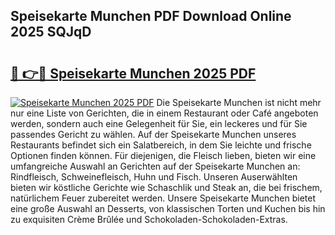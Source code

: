 ## Speisekarte Munchen PDF Download Online 2025 SQJqD

# <h2><a href="http://gcb9nd.nevu.top/?p=Speisekarte+Munchen">🔗 👉🔴 Speisekarte Munchen 2025 PDF</a></h2>

[![Speisekarte Munchen 2025 PDF](https://i.imgur.com/dBaPXMq.png)](http://gcb9nd.nevu.top/?p=Speisekarte+Munchen)
Die Speisekarte Munchen ist nicht mehr nur eine Liste von Gerichten, die in einem Restaurant oder Café angeboten werden, sondern auch eine Gelegenheit für Sie, ein leckeres und für Sie passendes Gericht zu wählen. Auf der Speisekarte Munchen unseres Restaurants befindet sich ein Salatbereich, in dem Sie leichte und frische Optionen finden können. Für diejenigen, die Fleisch lieben, bieten wir eine umfangreiche Auswahl an Gerichten auf der Speisekarte Munchen an: Rindfleisch, Schweinefleisch, Huhn und Fisch. Unseren Auserwählten bieten wir köstliche Gerichte wie Schaschlik und Steak an, die bei frischem, natürlichem Feuer zubereitet werden. Unsere Speisekarte Munchen bietet eine große Auswahl an Desserts, von klassischen Torten und Kuchen bis hin zu exquisiten Crème Brûlée und Schokoladen-Schokoladen-Extras.
